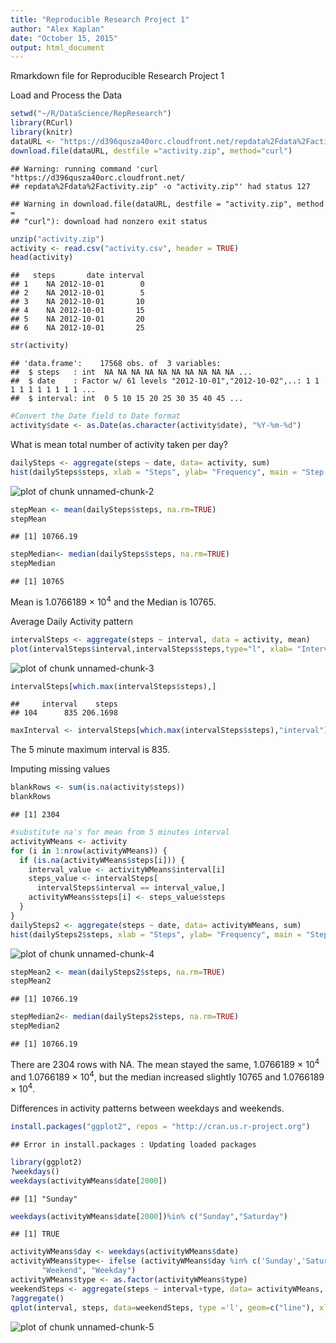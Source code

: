 ```yaml
---
title: "Reproducible Research Project 1"
author: "Alex Kaplan"
date: "October 15, 2015"
output: html_document
---
```


Rmarkdown file for Reproducible Research Project 1

Load and Process the Data


```r
setwd("~/R/DataScience/RepResearch")
library(RCurl)
library(knitr)
dataURL <- "https://d396qusza40orc.cloudfront.net/repdata%2Fdata%2Factivity.zip"
download.file(dataURL, destfile ="activity.zip", method="curl")
```

```
## Warning: running command 'curl "https://d396qusza40orc.cloudfront.net/
## repdata%2Fdata%2Factivity.zip" -o "activity.zip"' had status 127
```

```
## Warning in download.file(dataURL, destfile = "activity.zip", method =
## "curl"): download had nonzero exit status
```

```r
unzip("activity.zip")
activity <- read.csv("activity.csv", header = TRUE)
head(activity)
```

```
##   steps       date interval
## 1    NA 2012-10-01        0
## 2    NA 2012-10-01        5
## 3    NA 2012-10-01       10
## 4    NA 2012-10-01       15
## 5    NA 2012-10-01       20
## 6    NA 2012-10-01       25
```

```r
str(activity)
```

```
## 'data.frame':	17568 obs. of  3 variables:
##  $ steps   : int  NA NA NA NA NA NA NA NA NA NA ...
##  $ date    : Factor w/ 61 levels "2012-10-01","2012-10-02",..: 1 1 1 1 1 1 1 1 1 1 ...
##  $ interval: int  0 5 10 15 20 25 30 35 40 45 ...
```

```r
#Convert the Date field to Date format
activity$date <- as.Date(as.character(activity$date), "%Y-%m-%d")
```

What is mean total number of activity taken per day?


```r
dailySteps <- aggregate(steps ~ date, data= activity, sum)
hist(dailySteps$steps, xlab = "Steps", ylab= "Frequency", main = "Step Histogram", breaks = 10)
```

![plot of chunk unnamed-chunk-2](figure/unnamed-chunk-2-1.png) 

```r
stepMean <- mean(dailySteps$steps, na.rm=TRUE)
stepMean
```

```
## [1] 10766.19
```

```r
stepMedian<- median(dailySteps$steps, na.rm=TRUE)
stepMedian
```

```
## [1] 10765
```

Mean is 1.0766189 &times; 10<sup>4</sup> and the Median is 10765.

Average Daily Activity pattern

```r
intervalSteps <- aggregate(steps ~ interval, data = activity, mean)
plot(intervalSteps$interval,intervalSteps$steps,type="l", xlab= "Interval", ylab = "Average Steps", main= "Average Daily Steps by Interval")
```

![plot of chunk unnamed-chunk-3](figure/unnamed-chunk-3-1.png) 

```r
intervalSteps[which.max(intervalSteps$steps),]
```

```
##     interval    steps
## 104      835 206.1698
```

```r
maxInterval <- intervalSteps[which.max(intervalSteps$steps),"interval"]
```
The 5 minute maximum interval is 835.

Imputing missing values

```r
blankRows <- sum(is.na(activity$steps))
blankRows
```

```
## [1] 2304
```

```r
#substitute na's for mean from 5 minutes interval
activityWMeans <- activity
for (i in 1:nrow(activityWMeans)) {
  if (is.na(activityWMeans$steps[i])) {
    interval_value <- activityWMeans$interval[i]
    steps_value <- intervalSteps[
      intervalSteps$interval == interval_value,]
    activityWMeans$steps[i] <- steps_value$steps
  }
}
dailySteps2 <- aggregate(steps ~ date, data= activityWMeans, sum)
hist(dailySteps2$steps, xlab = "Steps", ylab= "Frequency", main = "Step Histogram Replaced NAs", breaks = 10)
```

![plot of chunk unnamed-chunk-4](figure/unnamed-chunk-4-1.png) 

```r
stepMean2 <- mean(dailySteps2$steps, na.rm=TRUE)
stepMean2
```

```
## [1] 10766.19
```

```r
stepMedian2<- median(dailySteps2$steps, na.rm=TRUE)
stepMedian2
```

```
## [1] 10766.19
```
There are 2304 rows with NA.
The mean stayed the same, 1.0766189 &times; 10<sup>4</sup> and 1.0766189 &times; 10<sup>4</sup>, but the median increased slightly 10765 and 1.0766189 &times; 10<sup>4</sup>.

Differences in activity patterns between weekdays and weekends.

```r
install.packages("ggplot2", repos = "http://cran.us.r-project.org")
```

```
## Error in install.packages : Updating loaded packages
```

```r
library(ggplot2)
?weekdays()
weekdays(activityWMeans$date[2000])
```

```
## [1] "Sunday"
```

```r
weekdays(activityWMeans$date[2000])%in% c("Sunday","Saturday")
```

```
## [1] TRUE
```

```r
activityWMeans$day <- weekdays(activityWMeans$date)
activityWMeans$type<- ifelse (activityWMeans$day %in% c('Sunday','Saturday'), 
       "Weekend", "Weekday")
activityWMeans$type <- as.factor(activityWMeans$type)
weekendSteps <- aggregate(steps ~ interval+type, data= activityWMeans, mean)
?aggregate()
qplot(interval, steps, data=weekendSteps, type ='l', geom=c("line"), xlab= "Interval", ylab= "Number of Steps")+facet_wrap(~type, ncol=1)
```

![plot of chunk unnamed-chunk-5](figure/unnamed-chunk-5-1.png) 

